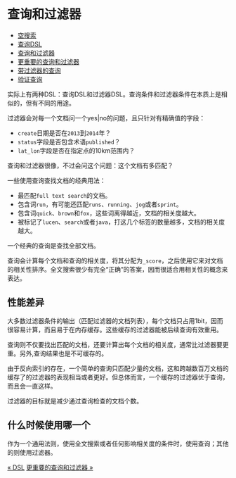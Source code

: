 查询和过滤器
==========

* [空搜索](empty-search.md)
* [查询DSL](query-dsl.md)
* [查询和过滤器](queries-and-filters.md)
* [更重要的查询和过滤器](most-important-queries-and-filters.md)
* [带过滤器的查询](combining-queries-with-filters.md)
* [验证查询](validating-queries.md)


实际上有两种DSL：查询DSL和过滤器DSL。查询条件和过滤器条件在本质上是相似的，但有不同的用途。

过滤器会对每一个文档问一个yes|no的问题，且只针对有精确值的字段：

* `create`日期是否在`2013`到`2014`年？
* `status`字段是否包含术语`published`？
* `lat_lon`字段是否在指定点的10km范围内？

查询和过滤器很像，不过会问这个问题：这个文档有多匹配？

一些使用查询查找文档的经典用法：

* 最匹配`full text search`的文档。
* 包含词`run`，有可能还匹配`runs`、`running`、`jog`或者`sprint`。
* 包含词`quick`、`brown`和`fox`，这些词离得越近，文档的相关度越大。
* 被标记了`lucen`、`search`或者`java`，打这几个标签的数量越多，文档的相关度越大。

一个经典的查询是查找全部文档。

查询会计算每个文档和查询的相关度，将其分配为`_score`，之后使用它来对文档的相关性排序。全文搜索很少有完全“正确”的答案，因而很适合用相关性的概念来表达。

性能差异
---------

大多数过滤器条件的输出（匹配过滤器的文档列表），每个文档只占用1bit，因而很容易计算，而且易于在内存缓存。这些缓存的过滤器能被后续查询有效重用。

查询则不仅要找出匹配的文档，还要计算出每个文档的相关度，通常比过滤器要更重。另外,查询结果也是不可缓存的。

由于反向索引的存在，一个简单的查询只匹配少量的文档，这和跨越数百万文档的缓存了的过滤器的表现相当或者更好。但总体而言，一个缓存的过滤器优于查询，而且会一直这样。

过滤器的目标就是减少通过查询检查的文档个数。

什么时候使用哪一个
---------------

作为一个通用法则，使用全文搜索或者任何影响相关度的条件时，使用查询；其他的则使用过滤器。


[« DSL](query-dsl.md)      [更重要的查询和过滤器 »](most-important-queries-and-filters.md)
